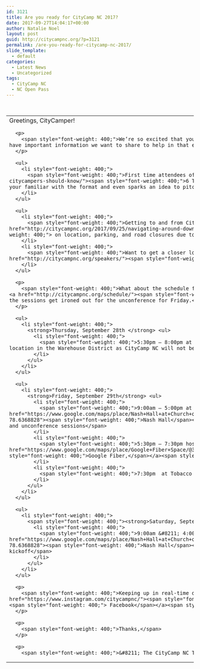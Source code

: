```yaml
---
id: 3121
title: Are you ready for CityCamp NC 2017?
date: 2017-09-27T14:04:17+00:00
author: Natalie Noel
layout: post
guid: http://citycampnc.org/?p=3121
permalink: /are-you-ready-for-citycamp-nc-2017/
slide_template:
  - default
categories:
  - Latest News
  - Uncategorized
tags:
  - CityCamp NC
  - NC Open Pass
---
```

&nbsp;

<table>
  <tr>
    <td>
      <span style="font-weight: 400;">Greetings, CityCamper!</span></p> 
      
      <p>
        <span style="font-weight: 400;">We’re so excited that you’ve chosen to be a part of this year’s CityCamp NC event! We want to make sure that your experience is the best it can be so we have important information we want to share to help in that endeavor.</span>
      </p>
      
      <ul>
        <li style="font-weight: 400;">
          <span style="font-weight: 400;">First time attendees of CityCamp NC or an unconference event? Check out our “</span><a href="http://citycampnc.org/2016/09/20/6-things-first-time-citycampers-should-know/"><span style="font-weight: 400;">6 Things First Time CityCampers Should Know</span></a><span style="font-weight: 400;">” as a helpful guide. We hope it helps get your familiar with the format and even sparks an idea to pitch!</span>
        </li>
      </ul>
      
      <ul>
        <li style="font-weight: 400;">
          <span style="font-weight: 400;">Getting to and from CityCamp NC event space at the Cannon Room @ HQ Raleigh and Nash Hall isn’t hard, but there are a few things to be aware.</span><a href="http://citycampnc.org/2017/09/25/navigating-around-downtown-raleigh-for-citycamp-nc/"><span style="font-weight: 400;"> Check out our navigation guide</span></a><span style="font-weight: 400;"> on location, parking, and road closures due to other weekend events.</span>
        </li>
        <li style="font-weight: 400;">
          <span style="font-weight: 400;">Want to get a closer look at all the speakers? Make sure you go to our speaker page to get bios and lightning talk topics &#8211;</span><a href="http://citycampnc.org/speakers/"><span style="font-weight: 400;">http://citycampnc.org/speakers/</span></a>
        </li>
      </ul>
      
      <p>
        <span style="font-weight: 400;">What about the schedule for CityCamp NC? We’ve got a general flow for you below, but to get the more nitty gritty details be sure to check out our</span><a href="http://citycampnc.org/schedule/"><span style="font-weight: 400;"> schedule page</span></a><span style="font-weight: 400;"> for the most up-to-date information. It will be updated as the sessions get ironed out for the unconference for Friday.</span>
      </p>
      
      <ul>
        <li style="font-weight: 400;">
          <strong>Thursday, September 28th </strong> <ul>
            <li style="font-weight: 400;">
              <span style="font-weight: 400;">5:30pm – 8:00pm at HQ Capital Club / HQ Raleigh space, Downtown Raleigh | Kickoff Event with Lightning talks (Note, do not show up to the HQ Raleigh location in the Warehouse District as CityCamp NC will not be there.)</span>
            </li>
          </ul>
        </li>
      </ul>
      
      <ul>
        <li style="font-weight: 400;">
          <strong>Friday, September 29th</strong> <ul>
            <li style="font-weight: 400;">
              <span style="font-weight: 400;">9:00am – 5:00pm at </span><a href="https://www.google.com/maps/place/Nash+Hall+at+Church+on+Morgan/@35.754316,-78.7001763,13z/data=!4m8!1m2!2m1!1snash+hall!3m4!1s0x89ac5f6d0a5188a9:0xb5c16c32d88431af!8m2!3d35.779199!4d-78.6368828"><span style="font-weight: 400;">Nash Hall</span></a><span style="font-weight: 400;">, Downtown Raleigh | Keynote speakers, a public-private sector Smart Cities panel discussion, and unconference sessions</span>
            </li>
            <li style="font-weight: 400;">
              <span style="font-weight: 400;">5:30pm – 7:30pm hosted by </span><a href="https://www.google.com/maps/place/Google+Fiber+Space/@35.7830224,-78.6493958,17z/data=!3m1!4b1!4m5!3m4!1s0x89ac5f65c3d92f7b:0xeb229a4f678657ca!8m2!3d35.7830224!4d-78.6472071"><span style="font-weight: 400;">Google Fiber,</span></a><span style="font-weight: 400;"> Downtown Raleigh Google Fiber | Networking social happy hour</span>
            </li>
            <li style="font-weight: 400;">
              <span style="font-weight: 400;">7:30pm  at Tobacco Road Sports Cafe | Additional networking social</span>
            </li>
          </ul>
        </li>
      </ul>
      
      <ul>
        <li style="font-weight: 400;">
          <span style="font-weight: 400;"><strong>Saturday, September 30th</strong> – </span> <ul>
            <li style="font-weight: 400;">
              <span style="font-weight: 400;">9:00am &#8211; 4:00pm at </span><a href="https://www.google.com/maps/place/Nash+Hall+at+Church+on+Morgan/@35.754316,-78.7001763,13z/data=!4m8!1m2!2m1!1snash+hall!3m4!1s0x89ac5f6d0a5188a9:0xb5c16c32d88431af!8m2!3d35.779199!4d-78.6368828"><span style="font-weight: 400;">Nash Hall</span></a><span style="font-weight: 400;">, Downtown Raleigh | Code for NC hackathon / code sprint, NC Datapalooza competition kickoff</span>
            </li>
          </ul>
        </li>
      </ul>
      
      <p>
        <span style="font-weight: 400;">Keeping up in real-time during the event on our</span><a href="https://twitter.com/citycampnc"><span style="font-weight: 400;"> Twitter,</span></a> <a href="https://www.instagram.com/citycampnc/"><span style="font-weight: 400;">Instagram</span></a><span style="font-weight: 400;">, and</span><a href="https://www.facebook.com/CityCampNC/"><span style="font-weight: 400;"> Facebook</span></a><span style="font-weight: 400;"> feeds, so make sure you follow us prior to the event.</span>
      </p>
      
      <p>
        <span style="font-weight: 400;">Thanks,</span>
      </p>
      
      <p>
        <span style="font-weight: 400;">&#8211; The CityCamp NC Team</span></td> </tr> </tbody> </table>